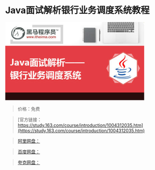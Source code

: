 # Java面试解析银行业务调度系统教程

![img](../../../assets/study163/free/035D0064C46EAB667FAF1B9CFC50416F.jpg)

> 价格：免费

> [官方链接：https://study.163.com/course/introduction/1004312035.htm](https://study.163.com/course/introduction/1004312035.htm)

> [阿里网盘：]()

> [百度网盘：]()

> [夸克网盘：]()
